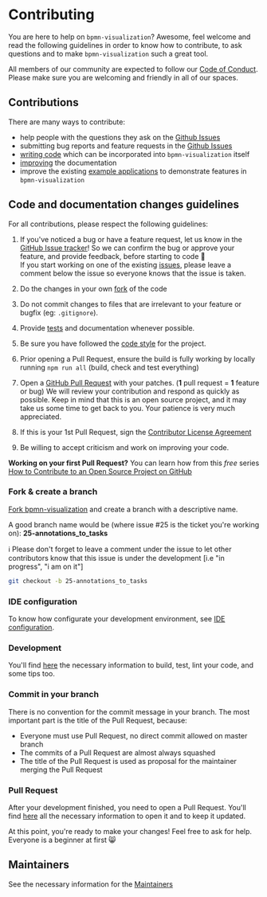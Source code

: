 # Contributing

You are here to help on `bpmn-visualization`? Awesome, feel welcome and read the following guidelines in order to know how to contribute, to ask questions and to make `bpmn-visualization` such a great tool.

All members of our community are expected to follow our [Code of Conduct](CODE_OF_CONDUCT.md). Please make sure you are welcoming and friendly in all of our spaces.

## Contributions 

There are many ways to contribute:

- help people with the questions they ask on the [Github Issues](https://github.com/process-analytics/bpmn-visualization-js/issues)
- submitting bug reports and feature requests in the [Github Issues](https://github.com/process-analytics/bpmn-visualization-js/issues/new)
- [writing code](CONTRIBUTING.md#code-and-documentation-changes-guidelines) which can be incorporated into `bpmn-visualization` itself
- [improving](CONTRIBUTING.md#code-and-documentation-changes-guidelines) the documentation
- improve the existing [example applications](https://github.com/process-analytics/bpmn-visualization-examples) to demonstrate features in `bpmn-visualization`

## Code and documentation changes guidelines

For all contributions, please respect the following guidelines:

1. If you've noticed a bug or have a feature request, let us know in the [GitHub Issue tracker](https://github.com/process-analytics/bpmn-visualization-js/issues/new )! So we can confirm the bug or approve your feature, and provide feedback, before starting to code 🙂  
If you start working on one of the existing [issues](https://github.com/process-analytics/bpmn-visualization-js/issues), please leave a comment below the issue so everyone knows that the issue is taken.

2. Do the changes in your own [fork](CONTRIBUTING.md#fork--create-a-branch) of the code

3. Do not commit changes to files that are irrelevant to your feature or bugfix (eg: `.gitignore`).

4. Provide [tests](./docs/development/development.md#tests) and documentation whenever possible.

5. Be sure you have followed the [code style](./docs/development/development.md#code-style) for the project.

6. Prior opening a Pull Request, ensure the build is fully working by locally running `npm run all` (build, check and
test everything)

7. Open a [GitHub Pull Request](./docs/development/pull-request.md#open-a-pull-request) with your patches. (**1** pull request = **1** feature or bug)
   We will review your contribution and respond as quickly as possible. Keep in mind that this is an open source project, and it may take us some time to get back to you. Your patience is very much appreciated.

8. If this is your 1st Pull Request, sign the [Contributor License Agreement](./docs/development/pull-request.md#sign-the-contributor-license-agreement)

9. Be willing to accept criticism and work on improving your code. 

**Working on your first Pull Request?** You can learn how from this *free* series [How to Contribute to an Open Source Project on  GitHub](https://egghead.io/series/how-to-contribute-to-an-open-source-project-on-github)    

### Fork & create a branch

[Fork bpmn-visualization](https://help.github.com/articles/fork-a-repo) and create a branch with a descriptive name. 

A good branch name would be (where issue #25 is the ticket you're working on): **25-annotations_to_tasks**  

ℹ️ Please don't forget to leave a comment under the issue to let other contributors know that this issue is under the development \[i.e "in progress", "i am on it"\]

```sh
git checkout -b 25-annotations_to_tasks
```

### IDE configuration
To know how configurate your development environment, see [IDE configuration](./docs/development/ide-configuration.md).

### Development

You'll find [here](./docs/development/development.md) the necessary information to build, test, lint your code, and some tips too. 

### Commit in your branch
There is no convention for the commit message in your branch.
The most important part is the title of the Pull Request, because:
- Everyone must use Pull Request, no direct commit allowed on master branch
- The commits of a Pull Request are almost always squashed
- The title of the Pull Request is used as proposal for the maintainer merging the Pull Request

### Pull Request

After your development finished, you need to open a Pull Request. You'll find [here](./docs/development/pull-request.md) all the necessary information to open it and to keep it updated.


At this point, you're ready to make your changes! Feel free to ask for help. Everyone is a beginner at first 😸

## Maintainers

See the necessary information for the [Maintainers](./docs/development/maintainers.md)
